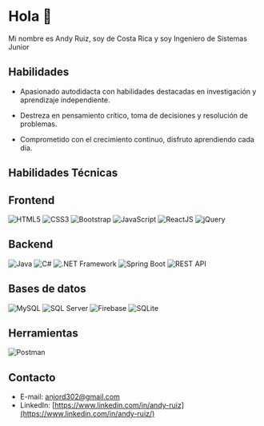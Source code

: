 # Hola 👋

Mi nombre es Andy Ruiz, soy de Costa Rica y soy Ingeniero de Sistemas Junior


## Habilidades

* Apasionado autodidacta con habilidades destacadas en investigación y aprendizaje independiente.

* Destreza en pensamiento crítico, toma de decisiones y resolución de problemas.

* Comprometido con el crecimiento continuo, disfruto aprendiendo cada día.

## Habilidades Técnicas

## Frontend
![HTML5](https://img.icons8.com/color/48/000000/html-5.png) ![CSS3](https://img.icons8.com/color/48/000000/css3.png) ![Bootstrap](https://img.icons8.com/color/48/000000/bootstrap.png) ![JavaScript](https://img.icons8.com/color/48/000000/javascript.png) ![ReactJS](https://img.icons8.com/color/48/000000/react-native.png) ![jQuery](https://img.icons8.com/ios-filled/50/000000/jquery.png) 

## Backend
![Java](https://img.icons8.com/color/48/000000/java-coffee-cup-logo.png) ![C#](https://img.icons8.com/color/48/000000/c-sharp-logo.png) ![.NET Framework](https://img.icons8.com/color/48/000000/net-framework.png) ![Spring Boot](https://img.icons8.com/color/48/000000/spring-logo.png) ![REST API](https://img.icons8.com/color/48/000000/api-settings.png)

## Bases de datos
![MySQL](https://img.icons8.com/color/48/000000/mysql-logo.png) ![SQL Server](https://img.icons8.com/color/48/000000/microsoft-sql-server.png) ![Firebase](https://img.icons8.com/color/48/000000/firebase.png) ![SQLite](https://img.icons8.com/color/48/000000/sql.png)

## Herramientas
![Postman](https://img.icons8.com/dusk/64/000000/postman-api.png) 


## Contacto

* E-mail: anjord302@gmail.com
* LinkedIn: [https://www.linkedin.com/in/andy-ruiz](https://www.linkedin.com/in/andy-ruiz/)
